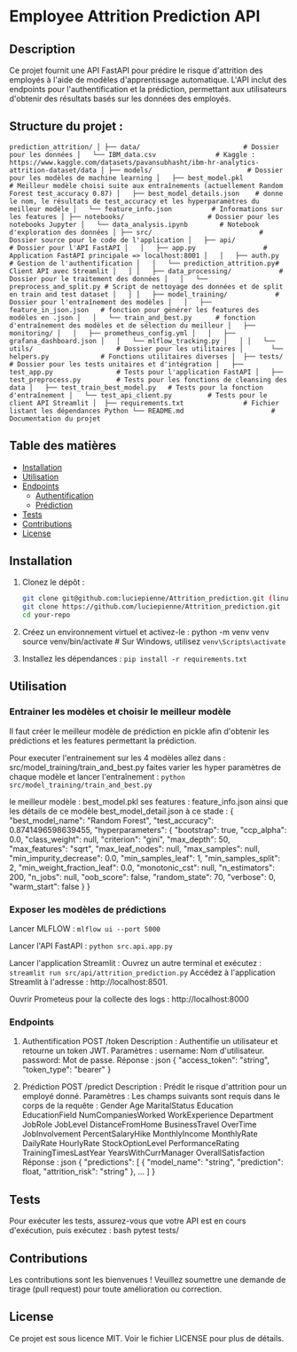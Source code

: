 # Employee Attrition Prediction API

## Description

Ce projet fournit une API FastAPI pour prédire le risque d'attrition des employés à l'aide de modèles d'apprentissage automatique. L'API inclut des endpoints pour l'authentification et la prédiction, permettant aux utilisateurs d'obtenir des résultats basés sur les données des employés.

## Structure du projet :

`
prediction_attrition/
│
├── data/                          # Dossier pour les données
│   └── IBM_data.csv               # Kaggle : https://www.kaggle.com/datasets/pavansubhasht/ibm-hr-analytics-attrition-dataset/data
│
├── models/                        # Dossier pour les modèles de machine learning
│   ├── best_model.pkl             # Meilleur modèle choisi suite aux entraînements (actuellement Random Forest test_accuracy 0.87)
│   ├── best_model_details.json    # donne le nom, le résultats de test_accuracy et les hyperparamètres du meilleur modèle
│   └── feature_info.json          # Informations sur les features
│
├── notebooks/                     # Dossier pour les notebooks Jupyter
│   └── data_analysis.ipynb        # Notebook d'exploration des données
│
├── src/                           # Dossier source pour le code de l'application
│   ├── api/                       # Dossier pour l'API FastAPI
│   │   ├── app.py                 # Application FastAPI principale => localhost:8001
│   │   ├── auth.py                # Gestion de l'authentification
│   │   └── prediction_attrition.py# Client API avec Streamlit
│   │
│   ├── data_processing/            # Dossier pour le traitement des données
│   │   └── preprocess_and_split.py # Script de nettoyage des données et de split en train and test dataset
│   │
│   ├── model_training/            # Dossier pour l'entraînement des modèles
│   │   ├── feature_in_json.json   # fonction pour générer les features des modèles en .json
│   │   └── train_and_best.py      # fonction d'entraînement des modèles et de sélection du meilleur
│   ├── monitoring/
│   │   ├── prometheus_config.yml
│   │   ├── grafana_dashboard.json
│   │   └── mlflow_tracking.py
│   │
│   └── utils/                     # Dossier pour les utilitaires
│       └── helpers.py             # Fonctions utilitaires diverses
│ 
├── tests/                         # Dossier pour les tests unitaires et d'intégration
│   ├── test_app.py                # Tests pour l'application FastAPI
│   ├── test_preprocess.py         # Tests pour les fonctions de cleansing des data
│   ├── test_train_best_model.py   # Tests pour la fonction d'entraînement
│   └── test_api_client.py         # Tests pour le client API Streamlit
│ 
├── requirements.txt               # Fichier listant les dépendances Python
└── README.md                      # Documentation du projet
`

## Table des matières

- [Installation](#installation)
- [Utilisation](#utilisation)
- [Endpoints](#endpoints)
  - [Authentification](#authentification)
  - [Prédiction](#prédiction)
- [Tests](#tests)
- [Contributions](#contributions)
- [License](#license)

## Installation

1. Clonez le dépôt :

   ```bash
   git clone git@github.com:luciepienne/Attrition_prediction.git (linux)
   git clone https://github.com/luciepienne/Attrition_prediction.git
   cd your-repo
   ```

2. Créez un environnement virtuel et activez-le :
   python -m venv venv
   source venv/bin/activate # Sur Windows, utilisez `venv\Scripts\activate`

3. Installez les dépendances :
   `pip install -r requirements.txt`

## Utilisation

### Entrainer les modèles et choisir le meilleur modèle

Il faut créer le meilleur modèle de prédiction en pickle afin d'obtenir les prédictions et les features permettant la prédiction.

Pour executer l'entrainement sur les 4 modèles allez dans :
src/model_training/train_and_best.py
faites varier les hyper paramètres de chaque modèle et lancer l'entraînement :
`python src/model_training/train_and_best.py`

le meilleur modèle : best_model.pkl
ses features : feature_info.json
ainsi que les détails de ce modèle best_model_detail.json
à ce stade :
{
"best_model_name": "Random Forest",
"test_accuracy": 0.8741496598639455,
"hyperparameters": {
"bootstrap": true,
"ccp_alpha": 0.0,
"class_weight": null,
"criterion": "gini",
"max_depth": 50,
"max_features": "sqrt",
"max_leaf_nodes": null,
"max_samples": null,
"min_impurity_decrease": 0.0,
"min_samples_leaf": 1,
"min_samples_split": 2,
"min_weight_fraction_leaf": 0.0,
"monotonic_cst": null,
"n_estimators": 200,
"n_jobs": null,
"oob_score": false,
"random_state": 70,
"verbose": 0,
"warm_start": false
}
}

### Exposer les modèles de prédictions

Lancer MLFLOW :
`mlflow ui --port 5000`

Lancer l'API FastAPI :
`python src.api.app.py`

Lancer l'application Streamlit :
Ouvrez un autre terminal et exécutez :
`streamlit run src/api/attrition_prediction.py`
Accédez à l'application Streamlit à l'adresse : http://localhost:8501.

Ouvrir Prometeus pour la collecte des logs :
http://localhost:8000

### Endpoints

1. Authentification
   POST /token
   Description : Authentifie un utilisateur et retourne un token JWT.
   Paramètres :
   username: Nom d'utilisateur.
   password: Mot de passe.
   Réponse :
   json
   {
   "access_token": "string",
   "token_type": "bearer"
   }

2. Prédiction
   POST /predict
   Description : Prédit le risque d'attrition pour un employé donné.
   Paramètres : Les champs suivants sont requis dans le corps de la requête :
   Gender
   Age
   MaritalStatus
   Education
   EducationField
   NumCompaniesWorked
   WorkExperience
   Department
   JobRole
   JobLevel
   DistanceFromHome
   BusinessTravel
   OverTime
   JobInvolvement
   PercentSalaryHike
   MonthlyIncome
   MonthlyRate
   DailyRate
   HourlyRate
   StockOptionLevel
   PerformanceRating
   TrainingTimesLastYear
   YearsWithCurrManager
   OverallSatisfaction
   Réponse :
   json
   {
   "predictions": [
   {
   "model_name": "string",
   "prediction": float,
   "attrition_risk": "string"
   },
   ...
   ]
   }

## Tests

Pour exécuter les tests, assurez-vous que votre API est en cours d'exécution, puis exécutez :
bash
pytest tests/

## Contributions

Les contributions sont les bienvenues ! Veuillez soumettre une demande de tirage (pull request) pour toute amélioration ou correction.

## License

Ce projet est sous licence MIT. Voir le fichier LICENSE pour plus de détails.
